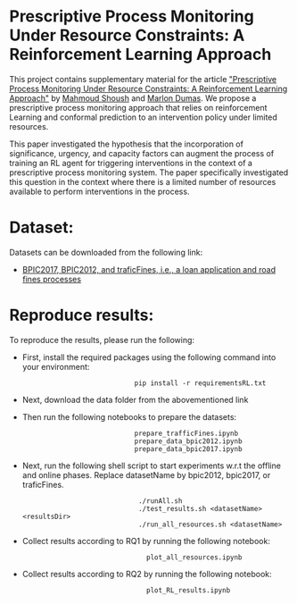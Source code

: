 # Prescriptive Process Monitoring Under Resource Constraints: A Reinforcement Learning Approach

This project contains supplementary material for the article ["Prescriptive Process Monitoring Under Resource Constraints: A Reinforcement Learning Approach"](https://arxiv.org/abs/2307.06564) by [Mahmoud Shoush](https://scholar.google.com/citations?user=Jw4rBlkAAAAJ&hl=en) and [Marlon Dumas](https://kodu.ut.ee/~dumas/). We propose a prescriptive process monitoring approach that relies on reinforcement Learning and conformal prediction to an intervention policy under limited resources. 

This paper investigated the hypothesis that the incorporation of significance, urgency, and capacity factors can augment the process of training an RL agent for triggering interventions in the context of a prescriptive process monitoring system. The paper specifically investigated this question in the context where there is a limited number of resources available to perform interventions in the process.



# Dataset: 
Datasets can be downloaded from the following link:
* [BPIC2017, BPIC2012, and traficFines, i.e., a loan application and road fines processes](https://owncloud.ut.ee/owncloud/s/5zpcwR8rtpMC7Ko)



# Reproduce results:
To reproduce the results, please run the following:

* First, install the required packages using the following command into your environment:

                                  pip install -r requirementsRL.txt

* Next, download the data folder from the abovementioned link

* Then run the following notebooks to prepare the datasets:
  
                                  prepare_trafficFines.ipynb
                                  prepare_data_bpic2012.ipynb
                                  prepare_data_bpic2017.ipynb

  
*   Next, run the following shell script to start experiments w.r.t the offline and online phases. Replace  datasetName by bpic2012, bpic2017, or traficFines. 


                                     ./runAll.sh
                                     ./test_results.sh <datasetName> <resultsDir>
                                     ./run_all_resources.sh <datasetName>
 
                                     

* Collect results according to RQ1 by running the following notebook: 

                                     plot_all_resources.ipynb
                                     
* Collect results according to RQ2 by running the following notebook: 

                                     plot_RL_results.ipynb



